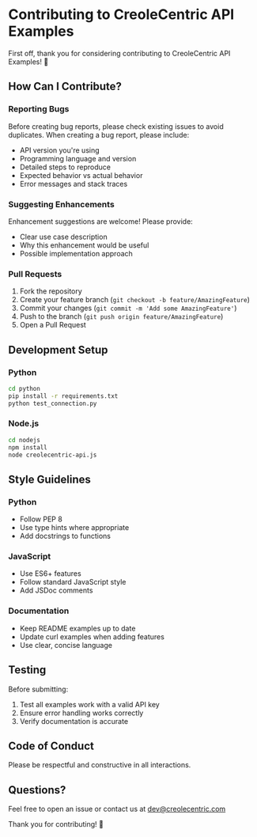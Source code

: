 # Contributing to CreoleCentric API Examples

First off, thank you for considering contributing to CreoleCentric API Examples! 🎉

## How Can I Contribute?

### Reporting Bugs

Before creating bug reports, please check existing issues to avoid duplicates. When creating a bug report, please include:

- API version you're using
- Programming language and version
- Detailed steps to reproduce
- Expected behavior vs actual behavior
- Error messages and stack traces

### Suggesting Enhancements

Enhancement suggestions are welcome! Please provide:

- Clear use case description
- Why this enhancement would be useful
- Possible implementation approach

### Pull Requests

1. Fork the repository
2. Create your feature branch (`git checkout -b feature/AmazingFeature`)
3. Commit your changes (`git commit -m 'Add some AmazingFeature'`)
4. Push to the branch (`git push origin feature/AmazingFeature`)
5. Open a Pull Request

## Development Setup

### Python
```bash
cd python
pip install -r requirements.txt
python test_connection.py
```

### Node.js
```bash
cd nodejs
npm install
node creolecentric-api.js
```

## Style Guidelines

### Python
- Follow PEP 8
- Use type hints where appropriate
- Add docstrings to functions

### JavaScript
- Use ES6+ features
- Follow standard JavaScript style
- Add JSDoc comments

### Documentation
- Keep README examples up to date
- Update curl examples when adding features
- Use clear, concise language

## Testing

Before submitting:
1. Test all examples work with a valid API key
2. Ensure error handling works correctly
3. Verify documentation is accurate

## Code of Conduct

Please be respectful and constructive in all interactions.

## Questions?

Feel free to open an issue or contact us at dev@creolecentric.com

Thank you for contributing! 🙏